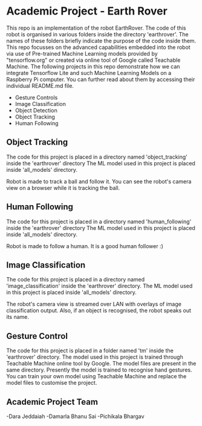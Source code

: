 # Academic Project - Earth Rover

This repo is an implementation of the robot EarthRover. The code of this robot is organised in various folders inside the directory 'earthrover'. The names of these folders briefly indicate the purpose of the code inside them. This repo focusses on the advanced capabilities embedded into the robot via use of Pre-trained Machine Learning models provided by "tensorflow.org" or created via online tool of Google called Teachable Machine. The following projects in this repo demonstrate how we can integrate Tensorflow Lite and such Machine Learning Models on a Raspberry Pi computer. You can further read about them by accessing their individual README.md file.

- Gesture Controls
- Image Classification
- Object Detection
- Object Tracking
- Human Following



## Object Tracking
The code for this project is placed in a directory named 'object_tracking' inside the 'earthrover' directory
The ML model used in this project is placed inside 'all_models' directory.  

Robot is made to track a ball and follow it. You can see the robot's camera view on a browser while it is tracking the ball.

## Human Following
The code for this project is placed in a directory named 'human_following' inside the 'earthrover' directory
The ML model used in this project is placed inside 'all_models' directory.  

Robot is made to follow a human. It is a good human follower :)

## Image Classification

The code for this project is placed in a directory named 'image_classification' inside the 'earthrover' directory. 
The ML model used in this project is placed inside 'all_models' directory.

The robot's camera view is streamed over LAN with overlays of image classification output. Also, if an object is recognised, the robot speaks out its name.

## Gesture Control

The code for this project is placed in a folder named 'tm' inside the 'earthrover' directory. 
The model used in this project is trained through Teachable Machine online tool by Google. 
The model files are present in the same directory. Presently the model is trained to recognise hand gestures. You can train your own model using Teachable Machine and replace the model files to customise the project.

## Academic Project Team 
-Dara Jeddaiah
-Damarla Bhanu Sai
-Pichikala Bhargav
